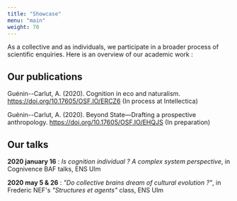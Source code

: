 ```yaml
---
title: "Showcase"
menu: "main"
weight: 70
---
```


As a collective and as individuals, we participate in a broader process of scientific enquiries. Here is an overview of our academic work :


## Our publications

Guénin--Carlut, A. (2020). Cognition in eco and naturalism. <https://doi.org/10.17605/OSF.IO/ERCZ6> (In process at Intellectica)

Guénin--Carlut, A. (2020). Beyond State—Drafting a prospective anthropology. <https://doi.org/10.17605/OSF.IO/EHQJS> (In preparation)


## Our talks

**2020 january 16** : *Is cognition individual ? A complex system perspective*, in Cognivence BAF talks, ENS Ulm

**2020 may 5 & 26** : *"Do collective brains dream of cultural evolution ?"*, in Frederic NEF's *"Structures et agents"* class, ENS Ulm
